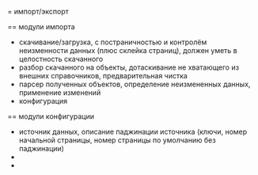 = импорт/экспорт

== модули импорта

* скачивание/загрузка, с постраничностью и контролём неизменности данных (плюс склейка страниц), должен уметь в целостность скачанного
* разбор скачанного на объекты, дотаскивание не хватающего из внешних справочников, предварительная чистка
* парсер полученных объектов, определение неизмененных данных, применение изменений
* конфигурация

== модули конфигурации

* источник данных, описание паджинации источника (ключи, номер начальной страницы, номер страницы по умолчанию без паджинации)
* 
*
